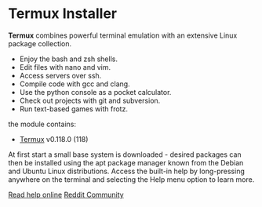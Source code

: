 # Termux Installer

**Termux** combines powerful terminal emulation with an extensive Linux package
collection.

* Enjoy the bash and zsh shells.
* Edit files with nano and vim.
* Access servers over ssh.
* Compile code with gcc and clang.
* Use the python console as a pocket calculator.
* Check out projects with git and subversion.
* Run text-based games with frotz.

the module contains:
- [Termux](https://f-droid.org/es/packages/com.termux/) v0.118.0 (118)

At first start a small base system is downloaded - desired packages can then be
installed using the apt package manager known from the Debian and Ubuntu Linux
distributions. Access the built-in help by long-pressing anywhere on the
terminal and selecting the Help menu option to learn more.

[Read help online](https://wiki.termux.com/)
[Reddit Community](https://termux.com/community)